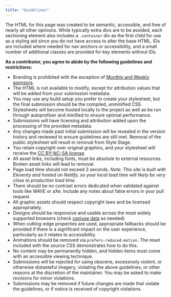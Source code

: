 ```yaml
---
title: "Guidelines"
---
```


The HTML for this page was created to be semantic, accessible, and free of nearly all
other opinions. While typically extra divs are to be avoided, each sectioning element
also includes a `.container` div as the first child for use as a styling aid since you do
not have access to alter the base HTML. IDs are included where needed for nav anchors or accessibility, and a small number of additional classes are provided for key elements without IDs.

**As a contributor, you agree to abide by the following guidelines and restrictions:**

- Branding is prohibited with the exception of [Monthly and Weekly sponsors](/support/).
- The HTML is not available to modify, except for attribution values that will be added from your submission metadata.
- You may use any build setup you prefer to create your stylesheet, but the final submission should be the compiled, unminified CSS.
- Stylesheets will become hosted locally to the project as well as be run through autoprefixer and minified to ensure optimal performance.
- Submissions will have licensing and attribution added upon the processing of the provided metadata.
- Any changes made past initial submission will be revealed in the version history and reviewed to ensure guidelines are still met. Removal of the public stylesheet will result in removal from Style Stage.
- You retain copyright over original graphics, and your stylesheet will receive the [CC BY-NC-SA license](https://creativecommons.org/licenses/by-nc-sa/3.0/).
- All asset links, including fonts, must be absolute to external resources. Broken asset links will lead to removal.
- Page load time should not exceed 3 seconds. _Note: This site is built with Eleventy and hosted on Netlify, so your local load time will likely be very close to production load time._
- There should be no contrast errors dedicated when validated against tools like WAVE or
  aXe. Include any notes about false errors in your pull request.
- All graphic assets should respect copyright laws and be licensed appropriately.
- Designs should be responsive and usable across the most widely supported browsers (check
  [caniuse data](https://caniuse.com) as needed)
- When cutting-edge properties are used, appropriate fallbacks should be provided if there
  is a significant impact on the user experience, particularly as it relates to
  accessibility.
- Animations should be removed via `prefers-reduced-motion`. The reset included with the source CSS demonstrates how to do this.
- No content may be permanently hidden, and hidden items must come with an accessible viewing technique.
- Submissions will be rejected for using obscene, excessively violent, or otherwise
  distasteful imagery, violating the above guidelines, or other reasons at the discretion
  of the maintainer. You may be asked to make revisions for minor violations.
- Submissions may be removed if future changes are made that violate the guidelines, or if
  notice is received of copyright violations.
